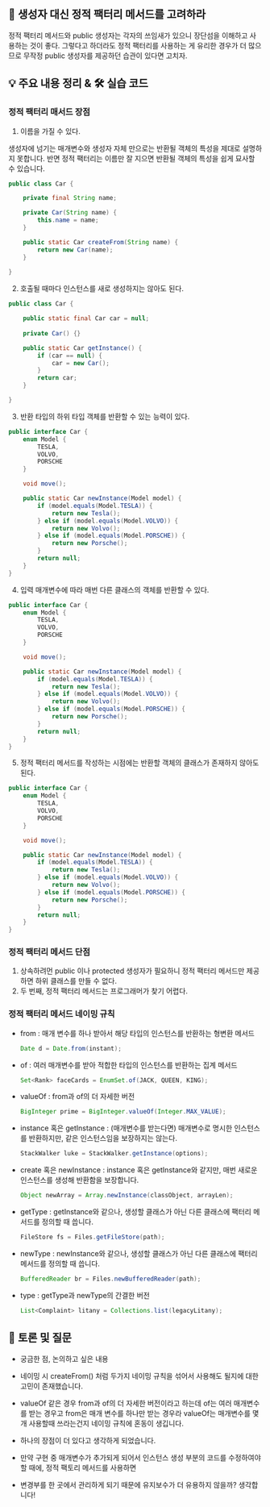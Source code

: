 ## 📖 생성자 대신 정적 팩터리 메서드를 고려하라
 
정적 팩터리 메서드와 public 생성자는 각자의 쓰임새가 있으니 장단섬을 이해하고 사용하는 것이 좋다.
그렇다고 하더라도 정적 팩터리를 사용하는 게 유리한 경우가 더 많으므로 무작정 public 생성자를 제공하던 습관이 있다면 고치자.

## 💡 주요 내용 정리 & 🛠️ 실습 코드

### 정적 팩터리 매서드 장점

1. 이름을 가질 수 있다.

생성자에 넘기는 매개변수와 생성자 자체 만으로는 반환될 객체의 특성을 제대로 설명하지 못합니다.
반면 정적 팩터리는 이름만 잘 지으면 반환될 객체의 특성을 쉽게 묘사할 수 있습니다.

```java
public class Car {

    private final String name;

    private Car(String name) {
        this.name = name;
    }

    public static Car createFrom(String name) {
        return new Car(name);
    }
    
}
```

2. 호출될 때마다 인스턴스를 새로 생성하지는 않아도 된다.

```java
public class Car {

    public static final Car car = null;
    
    private Car() {}

    public static Car getInstance() {
        if (car == null) {
            car = new Car();
        }
        return car;
    }

}
```

3. 반환 타입의 하위 타입 객체를 반환할 수 있는 능력이 있다.

```java
public interface Car {
    enum Model {
        TESLA,
        VOLVO,
        PORSCHE
    }

    void move();

    public static Car newInstance(Model model) {
        if (model.equals(Model.TESLA)) {
            return new Tesla();
        } else if (model.equals(Model.VOLVO)) {
            return new Volvo();
        } else if (model.equals(Model.PORSCHE)) {
            return new Porsche();
        }
        return null;
    }
}
```

4. 입력 매개변수에 따라 매번 다른 클래스의 객체를 반환할 수 있다.

```java
public interface Car {
    enum Model {
        TESLA,
        VOLVO,
        PORSCHE
    }

    void move();

    public static Car newInstance(Model model) {
        if (model.equals(Model.TESLA)) {
            return new Tesla();
        } else if (model.equals(Model.VOLVO)) {
            return new Volvo();
        } else if (model.equals(Model.PORSCHE)) {
            return new Porsche();
        }
        return null;
    }
}
```

5. 정적 팩터리 메서드를 작성하는 시점에는 반환할 객체의 클래스가 존재하지 않아도 된다.

```java
public interface Car {
    enum Model {
        TESLA,
        VOLVO,
        PORSCHE
    }

    void move();

    public static Car newInstance(Model model) {
        if (model.equals(Model.TESLA)) {
            return new Tesla();
        } else if (model.equals(Model.VOLVO)) {
            return new Volvo();
        } else if (model.equals(Model.PORSCHE)) {
            return new Porsche();
        }
        return null;
    }
}
```

### 정적 팩터리 메서드 단점

1. 상속하려먼 public 이나 protected 생성자가 필요하니 정적 팩터리 메서드만 제공하면 하위 클래스를 만들 수 없다.
2. 두 번째, 정적 팩터리 메서드는 프로그래머가 찾기 어렵다.

### 정적 팩터리 메서드 네이밍 규칙

- from : 매개 변수를 하나 받아서 해당 타입의 인스턴스를 반환하는 형변환 메서드 
    ```java
    Date d = Date.from(instant);  
    ```
- of : 여러 매개변수를 받아 적합한 타입의 인스턴스를 반환하는 집계 메서드
    ```java
    Set<Rank> faceCards = EnumSet.of(JACK, QUEEN, KING);
    ```
- valueOf : from과 of의 더 자세한 버전
    ```java
    BigInteger prime = BigInteger.valueOf(Integer.MAX_VALUE);
    ```
- instance 혹은 getInstance : (매개변수를 받는다면) 매개변수로 명시한 인스턴스를 반환하지만, 같은 인스턴스임을 보장하지는 않는다.
    ```java
    StackWalker luke = StackWalker.getInstance(options);
    ```
- create 혹은 newInstance : instance 혹은 getInstance와 같지만, 매번 새로운 인스턴스를 생성해 반환함을 보장합니다.
    ```java
    Object newArray = Array.newInstance(classObject, arrayLen);
    ```
- getType : getInstance와 같으나, 생성할 클래스가 아닌 다른 클래스에 팩터리 메서드를 정의할 때 씁니다.
    ```java
    FileStore fs = Files.getFileStore(path);
    ```
- newType : newInstance와 같으나, 생성할 클래스가 아닌 다른 클래스에 팩터리 메서드를 정의할 때 씁니다.
    ```java
    BufferedReader br = Files.newBufferedReader(path);
    ```
- type : getType과 newType의 간결한 버전
    ```java
    List<Complaint> litany = Collections.list(legacyLitany);
    ```

## 🤔 토론 및 질문
- 궁금한 점, 논의하고 싶은 내용

- 네이밍 시 createFrom() 처럼 두가지 네이밍 규칙을 섞어서 사용해도 될지에 대한 고민이 존재했습니다.
- valueOf 같은 경우 from과 of의 더 자세한 버전이라고 하는데 of는 여러 매개변수를 받는 경우고 from은 매개 변수를 하나만 받는 경우라 valueOf는 매개변수를 몇개 사용할때 쓰라는건지 네이밍 규칙에 혼동이 생깁니다.
- 하나의 장점이 더 있다고 생각하게 되었습니다.
- 만약 구현 중 매개변수가 추가되게 되어서 인스턴스 생성 부분의 코드를 수정하여야 할 때에, 정적 팩토리 메서드를 사용하면
- 변경부를 한 곳에서 관리하게 되기 때문에 유지보수가 더 유용하지 않을까? 생각합니다!
